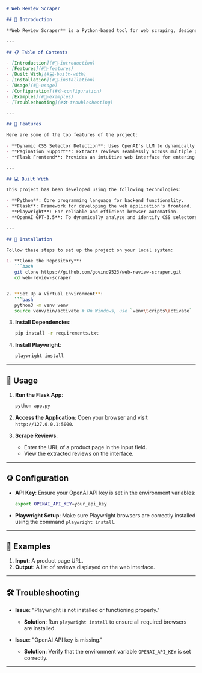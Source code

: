 
```markdown
# Web Review Scraper

## 📖 Introduction

**Web Review Scraper** is a Python-based tool for web scraping, designed to dynamically extract reviews from any product webpage. By utilizing OpenAI's LLM (Large Language Model), the scraper intelligently identifies CSS selectors, making it adaptable to different website structures. The tool is integrated into a Flask web application, providing an easy-to-use interface where users can input a URL and view extracted reviews effortlessly.

---

## 📋 Table of Contents

- [Introduction](#📖-introduction)
- [Features](#🧐-features)
- [Built With](#💻-built-with)
- [Installation](#🚀-installation)
- [Usage](#📖-usage)
- [Configuration](#⚙️-configuration)
- [Examples](#🌟-examples)
- [Troubleshooting](#🛠-troubleshooting)

---

## 🧐 Features

Here are some of the top features of the project:

- **Dynamic CSS Selector Detection**: Uses OpenAI's LLM to dynamically identify suitable CSS selectors on webpages.
- **Pagination Support**: Extracts reviews seamlessly across multiple pages.
- **Flask Frontend**: Provides an intuitive web interface for entering URLs and viewing reviews.

---

## 💻 Built With

This project has been developed using the following technologies:

- **Python**: Core programming language for backend functionality.
- **Flask**: Framework for developing the web application's frontend.
- **Playwright**: For reliable and efficient browser automation.
- **OpenAI GPT-3.5**: To dynamically analyze and identify CSS selectors.

---

## 🚀 Installation

Follow these steps to set up the project on your local system:

1. **Clone the Repository**:
   ```bash
   git clone https://github.com/govind9523/web-review-scraper.git
   cd web-review-scraper


2. **Set Up a Virtual Environment**:
   ```bash
   python3 -m venv venv
   source venv/bin/activate # On Windows, use `venv\Scripts\activate`
   ```

3. **Install Dependencies**:
   ```bash
   pip install -r requirements.txt
   ```

4. **Install Playwright**:
   ```bash
   playwright install
   ```

---

## 📖 Usage

1. **Run the Flask App**:
   ```bash
   python app.py
   ```

2. **Access the Application**:
   Open your browser and visit `http://127.0.0.1:5000`.

3. **Scrape Reviews**:
   - Enter the URL of a product page in the input field.
   - View the extracted reviews on the interface.

---

## ⚙️ Configuration

- **API Key**: Ensure your OpenAI API key is set in the environment variables:
  ```bash
  export OPENAI_API_KEY=your_api_key
  ```
- **Playwright Setup**: Make sure Playwright browsers are correctly installed using the command `playwright install`.

---

## 🌟 Examples

1. **Input**: A product page URL.
2. **Output**: A list of reviews displayed on the web interface.

---

## 🛠 Troubleshooting

- **Issue**: "Playwright is not installed or functioning properly."
  - **Solution**: Run `playwright install` to ensure all required browsers are installed.

- **Issue**: "OpenAI API key is missing."
  - **Solution**: Verify that the environment variable `OPENAI_API_KEY` is set correctly.

---

```

